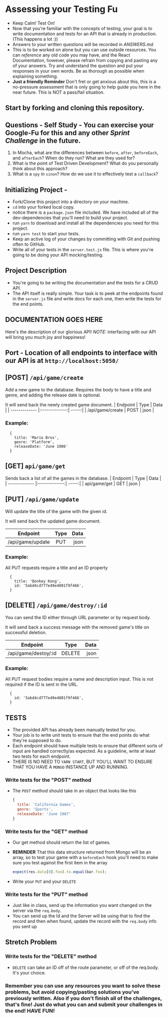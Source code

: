 # Assessing your Testing Fu

* Keep Calm! Test On!
* Now that you're familiar with the concepts of testing, your goal is to write documentation and tests for an API that is already in production. (This happens a lot :))
* Answers to your written questions will be recorded in _ANSWERS.md_
* This is to be worked on alone but you can use outside resources. You can _reference_ any old code you may have, and the React Documentation, however, please refrain from copying and pasting any of your answers. Try and understand the question and put your responses in your own words. Be as thorough as possible when explaining something.
* **Just a friendly Reminder** Don't fret or get anxious about this, this is a no-pressure assessment that is only going to help guide you here in the near future. This is NOT a pass/fail situation.

## Start by forking and cloning this repository.

## Questions - Self Study - You can exercise your Google-Fu for this and any other _Sprint Challenge_ in the future.

1. In Mocha, what are the differences between `before`, `after`, `beforeEach`, and `afterEach`? When do they run? What are they used for?
2. What is the point of Test Driven Development? What do you personally think about this approach?
3. What is a `spy` in `sinon`? How do we use it to effectively test a `callback`?

## Initializing Project -

* Fork/Clone this project into a directory on your machine.
* `cd` into your forked local copy.
* notice there is a `package.json` file included. We have included all of the dev-dependencies that you'll need to build your project.
* run `yarn` to download and install all the dependencies you need for this project.
* run `yarn test` to start your tests.
* Keep an active log of your changes by committing with Git and pushing often to GitHub.
* Write all of your tests in the `server.test.js` file. This is where you're going to be doing your API mocking/testing.

## Project Description

* You're going to be writing the documentation and the tests for a CRUD API.
* The API itself is really simple. Your task is to peek at the endpoints found in the `server.js` file and write docs for each one, then write the tests for the end points.

## DOCUMENTATION GOES HERE

Here's the description of our glorious API! *NOTE:* interfacing with our API will bring you much joy and happiness!
## Port - Location of all endpoints to interface with our API is at `http://localhost:5050/`

## [POST] `/api/game/create`
Add a new game to the database. Requires the body to have a title and genre, and adding the release date is optional.

It will send back the newly created game document.
| Endpoint      | Type          | Data  |
| ------------- |:-------------:| -----:|
| /api/game/create     | POST | json |
### Example:
```
  {
    title: 'Mario Bros',
    genre: 'Platform',
    releaseDate: 'June 1986'
  }
```
## [GET] `api/game/get`
Sends back a list of all the games in the database.
| Endpoint      | Type          | Data  |
| ------------- |:-------------:| -----:|
| api/game/get     | GET | json |

## [PUT] `/api/game/update`
Will update the title of the game with the given id.

It will send back the updated game document.

| Endpoint      | Type          | Data  |
| ------------- |:-------------:| -----:|
| /api/game/update     | PUT | json |
### Example:
All PUT requests require a title and an ID property
```
  {
    title: 'Donkey Kong',
    id: '5abd4cd777e49e4801f9f466',
  }
```
## [DELETE] `/api/game/destroy/:id`
You can send the ID either through URL parameter or by request body.

It will send back a success message with the removed game's title on successful deletion.

| Endpoint      | Type          | Data  |
| ------------- |:-------------:| -----:|
| /api/game/destoy/:id     | DELETE | json |
### Example:
All PUT request bodies require a name and description input. This is not required if the ID is sent in the URL.
```
  {
    id: '5abd4cd777e49e4801f9f466',
  }
```

## TESTS

* The provided API has already been manually tested for you.
* Your job is to write unit tests to ensure that the end points do what they're supposed to do.
* Each endpoint should have multiple tests to ensure that different sorts of input are handled correctly/as expected. As a guideline, write at least two tests for each endpoint.
* THERE IS NO NEED TO `YARN START`, BUT YOU'LL WANT TO ENSURE THAT YOU HAVE A `MONGO` INSTANCE UP AND RUNNING.

### Write tests for the "POST" method

* The `POST` method should take in an object that looks like this

  ```js
  {
    title: 'California Games',
    genre: 'Sports',
    releaseDate: 'June 1987'
  }
  ```

### Write tests for the "GET" method

* Our get method should return the list of games.
* **REMINDER** That this data structure returned from Mongo will be an array, so to test your game with a `beforeEach` hook you'll need to make sure you test against the first item in the array

  ```js
  expect(res.data[0].foo).to.equal(bar.foo);
  ```

* Write your `PUT` and your `DELETE`

### Write tests for the "PUT" method

* Just like in class, send up the information you want changed on the server via the `req.body`.
* You can send up the Id and the Server will be using that to find the record and then when found, update the record with the `req.body` info you sent up

## Stretch Problem

### Write tests for the "DELETE" method

* `DELETE` can take an ID off of the route parameter, or off of the req.body. It's your choice.

### Remember you can use any resources you want to solve these problems, but avoid copying/pasting solutions you've previously written. Also if you don't finish all of the challenges, that's fine! Just do what you can and submit your challenges in the end! HAVE FUN!
